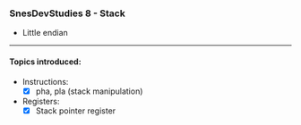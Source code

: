 ### SnesDevStudies 8 - Stack

- Little endian

---

#### Topics introduced:

- Instructions:
    - [x] pha, pla (stack manipulation)
    
- Registers:
    - [x] Stack pointer register
